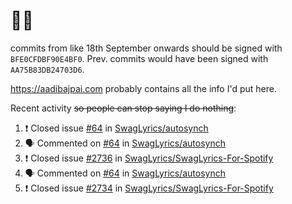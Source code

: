 # 👋🏻
<!--
**aadibajpai/aadibajpai** is a ✨ _special_ ✨ repository because its `README.md` (this file) appears on your GitHub profile.
-->
commits from like 18th September onwards should be signed with `BFE0CFDBF90E4BF0`. Prev. commits would have been signed with `AA75B83DB24703D6`.

https://aadibajpai.com probably contains all the info I'd put here.

Recent activity ~~so people can stop saying I do nothing~~:
<!--START_SECTION:activity-->
1. ❗️ Closed issue [#64](https://github.com/SwagLyrics/autosynch/issues/64) in [SwagLyrics/autosynch](https://github.com/SwagLyrics/autosynch)
2. 🗣 Commented on [#64](https://github.com/SwagLyrics/autosynch/issues/64) in [SwagLyrics/autosynch](https://github.com/SwagLyrics/autosynch)
3. ❗️ Closed issue [#2736](https://github.com/SwagLyrics/SwagLyrics-For-Spotify/issues/2736) in [SwagLyrics/SwagLyrics-For-Spotify](https://github.com/SwagLyrics/SwagLyrics-For-Spotify)
4. 🗣 Commented on [#64](https://github.com/SwagLyrics/autosynch/issues/64) in [SwagLyrics/autosynch](https://github.com/SwagLyrics/autosynch)
5. ❗️ Closed issue [#2734](https://github.com/SwagLyrics/SwagLyrics-For-Spotify/issues/2734) in [SwagLyrics/SwagLyrics-For-Spotify](https://github.com/SwagLyrics/SwagLyrics-For-Spotify)
<!--END_SECTION:activity-->
